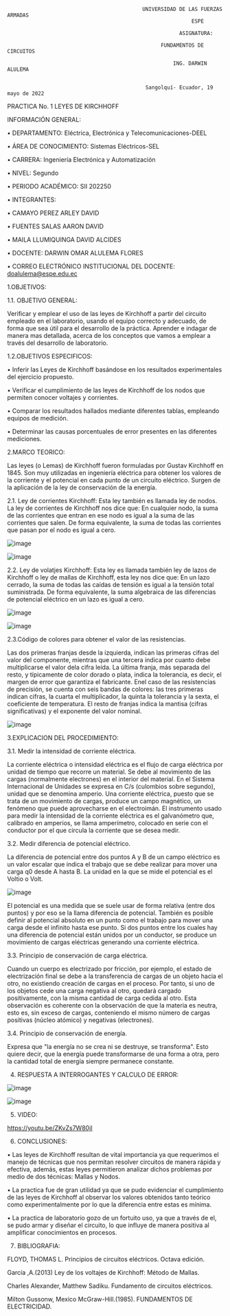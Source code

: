 
                                                UNIVERSIDAD DE LAS FUERZAS ARMADAS
                                                                ESPE

                                                            ASIGNATURA:

                                                      FUNDAMENTOS DE CIRCUITOS

                                                          ING. DARWIN ALULEMA


                                                 Sangolquí- Ecuador, 19 mayo de 2022

PRACTICA No. 1 LEYES DE KIRCHHOFF

INFORMACIÓN GENERAL:

•	DEPARTAMENTO: Eléctrica, Electrónica y Telecomunicaciones-DEEL 

•	ÁREA DE CONOCIMIENTO: Sistemas Eléctricos-SEL

•	CARRERA: Ingeniería Electrónica y Automatización 

•	NIVEL: Segundo

•	PERIODO ACADÉMICO: SII 202250

•	INTEGRANTES:

•	CAMAYO PEREZ ARLEY DAVID

•	FUENTES SALAS AARON DAVID

•	MAILA LLUMIQUINGA DAVID ALCIDES

•	DOCENTE: DARWIN OMAR ALULEMA FLORES 

•	CORREO ELECTRÓNICO INSTITUCIONAL DEL DOCENTE: doalulema@espe.edu.ec




1.OBJETIVOS:

1.1.	OBJETIVO GENERAL:

Verificar y emplear el uso de las leyes de Kirchhoff a partir del circuito empleado en el laboratorio, usando el equipo correcto y adecuado, de forma que sea útil para el desarrollo de la práctica.
Aprender e indagar de manera mas detallada, acerca de los conceptos que vamos a emplear a través del desarrollo de laboratorio. 

1.2.OBJETIVOS ESPECIFICOS:

•	Inferir las Leyes de Kirchhoff basándose en los resultados experimentales del ejercicio propuesto.

•	Verificar el cumplimiento de las leyes de Kirchhoff de los nodos que permiten conocer voltajes y corrientes.

•	Comparar los resultados hallados mediante diferentes tablas, empleando equipos de medición.

•	Determinar las causas porcentuales de error presentes en las diferentes mediciones.

2.MARCO TEORICO:

Las leyes (o Lemas) de Kirchhoff fueron formuladas por Gustav Kirchhoff en 1845. Son muy utilizadas en ingeniería eléctrica para obtener los valores de la corriente y el potencial en cada punto de un circuito eléctrico. Surgen de la aplicación de la ley de conservación de la energía.

2.1.	Ley de corrientes Kirchhoff: Esta ley también es llamada
ley de nodos. La ley de corrientes de Kirchhoff nos dice que: En cualquier nodo, la suma de las corrientes que entran en ese nodo es igual a la suma de las corrientes que salen. De forma equivalente, la suma de todas las corrientes que pasan por el nodo es igual a cero.

![image](https://user-images.githubusercontent.com/105386939/171549460-3ac79289-3b06-4fa0-9bda-5133885487e9.png)

![image](https://user-images.githubusercontent.com/105386939/171549484-36e422c8-dfe6-46fd-bf7b-8f3d78b06992.png)

2.2.	Ley de volatjes Kirchhoff:  Esta ley es llamada también ley de lazos de Kirchhoff o ley de mallas de Kirchhoff, esta ley nos dice que: En un lazo cerrado, la suma de todas las caídas de tensión es igual a la tensión total suministrada. De forma equivalente, la suma algebraica de las diferencias de potencial eléctrico en un lazo es igual a cero.

![image](https://user-images.githubusercontent.com/105386939/171549725-2dbedb72-8c8b-487d-a928-f63e3862bcd4.png)

![image](https://user-images.githubusercontent.com/105386939/171549732-fda6f7ab-714b-41e2-8372-3da659a875f3.png)

2.3.Código de colores para obtener el valor de las resistencias. 

Las dos primeras franjas desde la izquierda, indican las primeras cifras del valor del componente, mientras que una tercera indica por cuanto debe multiplicarse el valor dela cifra leída. La última franja, más separada del resto, y típicamente de color dorado o plata, indica la tolerancia, es decir, el margen de error que garantiza el fabricante. Enel caso de las resistencias de precisión, se cuenta con seis bandas de colores: las tres primeras indican cifras, la cuarta el multiplicador, la quinta la tolerancia y la sexta, el coeficiente de temperatura. El resto de franjas indica la mantisa (cifras significativas) y el exponente del valor nominal. 

![image](https://user-images.githubusercontent.com/105386939/171549832-30dd749f-76ce-4fa4-9caa-e5f84f4e507d.png)

3.EXPLICACION DEL PROCEDIMIENTO:

3.1.	Medir la intensidad de corriente eléctrica. 

La corriente eléctrica o intensidad eléctrica es el flujo de carga eléctrica por unidad de tiempo que recorre un material. Se debe al movimiento de las cargas (normalmente electrones) en el interior del material. En el Sistema Internacional de Unidades se expresa en C/s (culombios sobre segundo), unidad que se denomina amperio. Una corriente eléctrica, puesto que se trata de un movimiento de cargas, produce un campo magnético, un fenómeno que puede aprovecharse en el electroimán. El instrumento usado para medir la intensidad de la corriente eléctrica es el galvanómetro que, calibrado en amperios, se llama amperímetro, colocado en serie con el conductor por el que circula la corriente que se desea medir.

3.2.	Medir diferencia de potencial eléctrico.

La diferencia de potencial entre dos puntos A y B de un campo eléctrico es un valor escalar que indica el trabajo que se debe realizar para mover una carga q0 desde A hasta B. La unidad en la que se mide el potencial es el Voltio o Volt. 

![image](https://user-images.githubusercontent.com/105386939/171550332-c4051939-ab98-4fbd-8805-aafc16459bf9.png)

El potencial es una medida que se suele usar de forma relativa (entre dos puntos) y por eso se la llama diferencia de potencial. También es posible definir al potencial absoluto en un punto como el trabajo para mover una carga desde el infinito hasta ese punto. Si dos puntos entre los cuales hay una diferencia de potencial están unidos por un conductor, se produce un movimiento de cargas eléctricas generando una corriente eléctrica. 

3.3.	Principio de conservación de carga eléctrica.

Cuando un cuerpo es electrizado por fricción, por ejemplo, el estado de electrización final se debe a la transferencia de cargas de un objeto hacia el otro, no existiendo creación de cargas en el proceso. Por tanto, si uno de los objetos cede una carga negativa al otro, quedará cargado positivamente, con la misma cantidad de carga cedida al otro. Esta observación es coherente con la observación de que la materia es neutra, esto es, sin exceso de cargas, conteniendo el mismo número de cargas positivas (núcleo atómico) y negativas (electrones).

3.4.	Principio de conservación de energía. 

Expresa que "la energía no se crea ni se destruye, se transforma". Esto quiere decir, que la energía puede transformarse de una forma a otra, pero la cantidad total de energía siempre permanece constante.

4.	RESPUESTA A INTERROGANTES Y CALCULO DE ERROR:

![image](https://user-images.githubusercontent.com/105386939/171559402-ca28b489-3e32-4251-8ba8-b1aedb805d34.png)

![image](https://user-images.githubusercontent.com/105386939/171559662-b4a5f9df-3f48-4a42-a427-c53c23c99049.png)


5.	VIDEO:

https://youtu.be/ZKvZs7W80jI

6.	CONCLUSIONES:



•	Las leyes de Kirchhoff resultan de vital importancia ya que requerimos el manejo de técnicas que nos permitan resolver circuitos de manera rápida y efectiva, además, estas leyes permitieron analizar dichos problemas por  medio de dos técnicas: Mallas y Nodos.

•	La practica fue de gran utilidad ya que se pudo evidenciar el cumplimiento de las leyes de Kirchhoff al observar los valores obtenidos tanto teórico como experimentalmente por lo que la diferencia entre estas es mínima.

•	La practica de laboratorio gozo de un fortuito uso, ya que a través de el, se pudo armar y diseñar el circuito, lo que influye de manera positiva al amplificar conocimientos en procesos. 

7.	BIBLIOGRAFIA: 

FLOYD, THOMAS L. Principios de circuitos eléctricos. Octava edición.

García ,A.(2013) Ley de los voltajes de Kirchhoff: Método de Mallas. 

Charles Alexander, Matthew Sadiku. Fundamento de circuitos eléctricos. 

Milton Gussonw, Mexico McGraw-Hill.(1985). FUNDAMENTOS DE ELECTRICIDAD. 



























